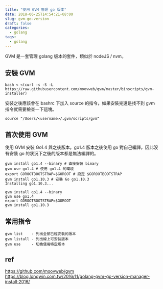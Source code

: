 ```yaml
---
title: "使用 GVM 管理 go 版本"
date: 2018-06-25T14:54:21+08:00
slug: gvm-go-version
draft: false
categories:
  - golang
tags:
  - golang
---
```


GVM 是一套管理 golang 版本的套件，類似於 nodeJS / nvm。

<!--more-->

## 安裝 GVM

```
bash < <(curl -s -S -L https://raw.githubusercontent.com/moovweb/gvm/master/binscripts/gvm-installer)
```

安裝之後應該會在 bashrc 下加入 source 的指令，如果安裝完還是找不到 gvm 指令就需要檢查一下這塊。

```
source "/Users/<username>/.gvm/scripts/gvm"
```

## 首次使用 GVM

使用 GVM 安裝 Go1.4 與之後版本。go1.4 版本之後使用 go 對自己編譯，因此沒有安裝 go 的狀況下之後的版本都是無法編譯的。

```
gvm install go1.4 --binary # 直接安裝 binary
gvm use go1.4 # 使用 go1.4 的環境
export GOROOTBOOTSTRAP=$GOROOT # 設定 $GOROOTBOOTSTRAP
gvm install go1.10.3 # 安裝 Go go1.10.3
Installing go1.10.3...
```

```
gvm install go1.4 --binary
gvm use go1.4
export GOROOTBOOTSTRAP=$GOROOT
gvm install go1.10.3
```

## 常用指令

```
gvm list	- 列出全部已經安裝的版本
gvm listall	- 列出線上可安裝版本
gvm use		- 切換使用特定版本
```

## ref

<https://github.com/moovweb/gvm>  
<https://blog.longwin.com.tw/2016/11/golang-gvm-go-version-manager-install-2016/>

